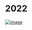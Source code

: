 # 2022

[![image](https://github.com/BHoM/documentation/assets/18049174/2c36e322-cf98-4e6e-85fe-156505f2665b)](https://github.com/BHoM/documentation/assets/18049174/2c36e322-cf98-4e6e-85fe-156505f2665b)
